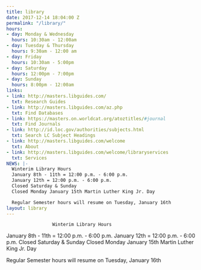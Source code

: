 ```yaml
---
title: library
date: 2017-12-14 18:04:00 Z
permalink: "/library/"
hours:
- day: Monday & Wednesday
  hours: 10:30am - 12:00am
- day: Tuesday & Thursday
  hours: 9:30am - 12:00 am
- day: Friday
  hours: 10:30am - 5:00pm
- day: Saturday
  hours: 12:00pm - 7:00pm
- day: Sunday
  hours: 8:00pm - 12:00am
links:
- link: http://masters.libguides.com/
  txt: Research Guides
- link: http://masters.libguides.com/az.php
  txt: Find Databases
- link: https://masters.on.worldcat.org/atoztitles/#journal
  txt: Find Journals
- link: http://id.loc.gov/authorities/subjects.html
  txt: Search LC Subject Headings
- link: http://masters.libguides.com/welcome
  txt: About
- link: http://masters.libguides.com/welcome/libraryservices
  txt: Services
NEWS: |-
  Winterim Library Hours
  January 8th - 11th = 12:00 p.m. - 6:00 p.m.
  January 12th = 12:00 p.m. - 6:00 p.m.
  Closed Saturday & Sunday
  Closed Monday January 15th Martin Luther King Jr. Day

  Regular Semester hours will resume on Tuesday, January 16th
layout: library
---
```


                     Winterim Library Hours
January 8th - 11th = 12:00 p.m. - 6:00 p.m.
January 12th = 12:00 p.m. - 6:00 p.m.
Closed Saturday & Sunday
Closed Monday January 15th Martin Luther King Jr. Day

Regular Semester hours will resume on Tuesday, January 16th